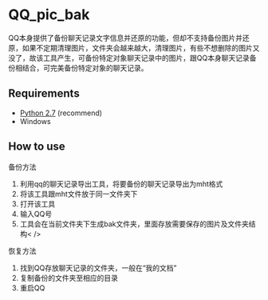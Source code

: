 QQ_pic_bak
==========

QQ本身提供了备份聊天记录文字信息并还原的功能，但却不支持备份图片并还原，如果不定期清理图片，文件夹会越来越大，清理图片，有些不想删除的图片又没了，故该工具产生，可备份特定对象聊天记录中的图片，跟QQ本身聊天记录备份相结合，可完美备份特定对象的聊天记录。

## Requirements ##

* [Python 2.7](https://www.python.org/downloads/) (recommend)
* Windows

## How to use ##
备份方法<br />
1. 利用qq的聊天记录导出工具，将要备份的聊天记录导出为mht格式<br />
2. 将该工具跟mht文件放于同一文件夹下<br />
3. 打开该工具<br />
4. 输入QQ号<br />
5. 工具会在当前文件夹下生成bak文件夹，里面存放需要保存的图片及文件夹结构< />

恢复方法<br />
1. 找到QQ存放聊天记录的文件夹，一般在“我的文档”<br />
2. 复制备份的文件夹至相应的目录<br />
3. 重启QQ<br />
